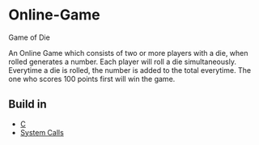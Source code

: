 # Online-Game
Game of Die

An Online Game which consists of two or more players with a die, when rolled generates a number. Each player will roll a die simultaneously. 
Everytime a die is rolled, the number is added to the total everytime. The one who scores 100 points first will win the game.

## Build in
* [C](https://www.geeksforgeeks.org/c-language-set-1-introduction/)
* [System Calls](http://www.di.uevora.pt/~lmr/syscalls.html)

